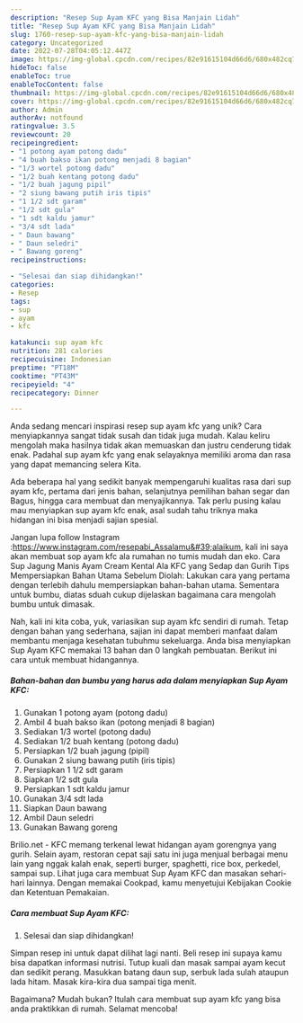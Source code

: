 ```yaml
---
description: "Resep Sup Ayam KFC yang Bisa Manjain Lidah"
title: "Resep Sup Ayam KFC yang Bisa Manjain Lidah"
slug: 1760-resep-sup-ayam-kfc-yang-bisa-manjain-lidah
category: Uncategorized
date: 2022-07-28T04:05:12.447Z
image: https://img-global.cpcdn.com/recipes/82e91615104d66d6/680x482cq70/sup-ayam-kfc-foto-resep-utama.jpg
hideToc: false
enableToc: true
enableTocContent: false
thumbnail: https://img-global.cpcdn.com/recipes/82e91615104d66d6/680x482cq70/sup-ayam-kfc-foto-resep-utama.jpg
cover: https://img-global.cpcdn.com/recipes/82e91615104d66d6/680x482cq70/sup-ayam-kfc-foto-resep-utama.jpg
author: Admin
authorAv: notfound
ratingvalue: 3.5
reviewcount: 20
recipeingredient:
- "1 potong ayam potong dadu"
- "4 buah bakso ikan potong menjadi 8 bagian"
- "1/3 wortel potong dadu"
- "1/2 buah kentang potong dadu"
- "1/2 buah jagung pipil"
- "2 siung bawang putih iris tipis"
- "1 1/2 sdt garam"
- "1/2 sdt gula"
- "1 sdt kaldu jamur"
- "3/4 sdt lada"
- " Daun bawang"
- " Daun seledri"
- " Bawang goreng"
recipeinstructions:

- "Selesai dan siap dihidangkan!"
categories:
- Resep
tags:
- sup
- ayam
- kfc

katakunci: sup ayam kfc 
nutrition: 281 calories
recipecuisine: Indonesian
preptime: "PT18M"
cooktime: "PT43M"
recipeyield: "4"
recipecategory: Dinner

---
```





Anda sedang mencari inspirasi resep sup ayam kfc yang unik? Cara menyiapkannya sangat tidak susah dan tidak juga mudah. Kalau keliru mengolah maka hasilnya tidak akan memuaskan dan justru cenderung tidak enak. Padahal sup ayam kfc yang enak selayaknya memiliki aroma dan rasa yang dapat memancing selera Kita.





Ada beberapa hal yang sedikit banyak mempengaruhi kualitas rasa dari sup ayam kfc, pertama dari jenis bahan, selanjutnya pemilihan bahan segar dan Bagus, hingga cara membuat dan menyajikannya. Tak perlu pusing kalau mau menyiapkan sup ayam kfc enak,      asal sudah tahu triknya maka hidangan ini bisa menjadi sajian spesial.














Jangan lupa follow Instagram :https://www.instagram.com/resepabi_Assalamu&#39;alaikum, kali ini saya akan membuat sop ayam kfc ala rumahan no tumis mudah dan eko. Cara Sup Jagung Manis Ayam Cream Kental Ala KFC yang Sedap dan Gurih Tips Mempersiapkan Bahan Utama Sebelum Diolah: Lakukan cara yang pertama dengan terlebih dahulu mempersiapkan bahan-bahan utama. Sementara untuk bumbu, diatas sduah cukup dijelaskan bagaimana cara mengolah bumbu untuk dimasak.






Nah, kali ini kita coba, yuk, variasikan sup ayam kfc sendiri di rumah. Tetap dengan bahan yang sederhana, sajian ini dapat memberi manfaat dalam membantu menjaga kesehatan tubuhmu sekeluarga. Anda bisa menyiapkan Sup Ayam KFC memakai 13 bahan dan 0 langkah pembuatan. Berikut ini cara untuk membuat hidangannya.

<!--inarticleads1-->

##### Bahan-bahan dan bumbu yang harus ada dalam menyiapkan Sup Ayam KFC:

1. Gunakan 1 potong ayam (potong dadu)
1. Ambil 4 buah bakso ikan (potong menjadi 8 bagian)
1. Sediakan 1/3 wortel (potong dadu)
1. Sediakan 1/2 buah kentang (potong dadu)
1. Persiapkan 1/2 buah jagung (pipil)
1. Gunakan 2 siung bawang putih (iris tipis)
1. Persiapkan 1 1/2 sdt garam
1. Siapkan 1/2 sdt gula
1. Persiapkan 1 sdt kaldu jamur
1. Gunakan 3/4 sdt lada
1. Siapkan  Daun bawang
1. Ambil  Daun seledri
1. Gunakan  Bawang goreng


Brilio.net - KFC memang terkenal lewat hidangan ayam gorengnya yang gurih. Selain ayam, restoran cepat saji satu ini juga menjual berbagai menu lain yang nggak kalah enak, seperti burger, spaghetti, rice box, perkedel, sampai sup. Lihat juga cara membuat Sup Ayam KFC dan masakan sehari-hari lainnya. Dengan memakai Cookpad, kamu menyetujui Kebijakan Cookie dan Ketentuan Pemakaian. 

<!--inarticleads2-->

##### Cara membuat Sup Ayam KFC:


1. Selesai dan siap dihidangkan!

Simpan resep ini untuk dapat dilihat lagi nanti. Beli resep ini supaya kamu bisa dapatkan informasi nutrisi. Tutup kuali dan masak sampai ayam kecut dan sedikit perang. Masukkan batang daun sup, serbuk lada sulah ataupun lada hitam. Masak kira-kira dua sampai tiga menit. 

Bagaimana? Mudah bukan? Itulah cara membuat sup ayam kfc yang bisa anda praktikkan di rumah. Selamat mencoba!
